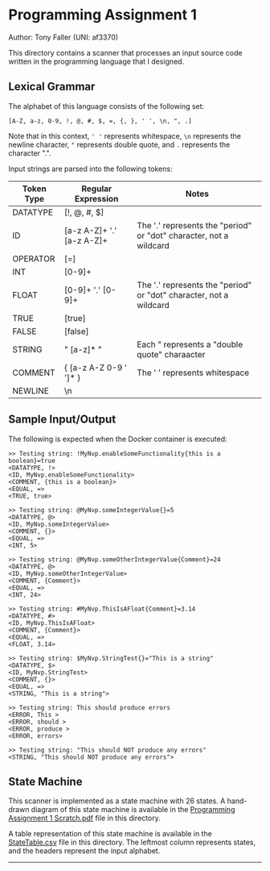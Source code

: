 # Programming Assignment 1
Author: Tony Faller (UNI: af3370)

This directory contains a scanner that processes an input source code written in the programming language that I designed. 

## Lexical Grammar
The alphabet of this language consists of the following set: 
```
[A-Z, a-z, 0-9, !, @, #, $, =, {, }, ' ', \n, ", .]
```
Note that in this context, `' '` represents whitespace, `\n` represents the newline character, `"` represents double quote, and `.` represents the character ".".

Input strings are parsed into the following tokens:

| Token Type | Regular Expression        | Notes                                                              |
|------------|---------------------------|--------------------------------------------------------------------|
| DATATYPE   | [!, @, #, $]              |                                                                    |
| ID         | [a-z A-Z]+ '.' [a-z A-Z]+ | The '.' represents the "period" or "dot" character, not a wildcard |
| OPERATOR   | [=]                       |                                                                    |
| INT        | [0-9]+                    |                                                                    |
| FLOAT      | [0-9]+ '.' [0-9]+         | The '.' represents the "period" or "dot" character, not a wildcard |
| TRUE       | [true]                    |                                                                    |
| FALSE      | [false]                   |                                                                    |
| STRING     | " [a-z]* "                | Each " represents a "double quote" charaacter                      |
| COMMENT    | { [a-z A-Z 0-9 ' ']* }    | The ' ' represents whitespace                                      |
| NEWLINE    | \n                        |                                                                    |



## Sample Input/Output
The following is expected when the Docker container is executed:

```
>> Testing string: !MyNvp.enableSomeFunctionality{this is a boolean}=true
<DATATYPE, !>
<ID, MyNvp.enableSomeFunctionality>
<COMMENT, {this is a boolean}>
<EQUAL, =>
<TRUE, true>

>> Testing string: @MyNvp.someIntegerValue{}=5
<DATATYPE, @>
<ID, MyNvp.someIntegerValue>
<COMMENT, {}>
<EQUAL, =>
<INT, 5>

>> Testing string: @MyNvp.someOtherIntegerValue{Comment}=24
<DATATYPE, @>
<ID, MyNvp.someOtherIntegerValue>
<COMMENT, {Comment}>
<EQUAL, =>
<INT, 24>

>> Testing string: #MyNvp.ThisIsAFloat{Comment}=3.14
<DATATYPE, #>
<ID, MyNvp.ThisIsAFloat>
<COMMENT, {Comment}>
<EQUAL, =>
<FLOAT, 3.14>

>> Testing string: $MyNvp.StringTest{}="This is a string"
<DATATYPE, $>
<ID, MyNvp.StringTest>
<COMMENT, {}>
<EQUAL, =>
<STRING, "This is a string">

>> Testing string: This should produce errors
<ERROR, This >
<ERROR, should >
<ERROR, produce >
<ERROR, errors>

>> Testing string: "This should NOT produce any errors"
<STRING, "This should NOT produce any errors">
```

## State Machine
This scanner is implemented as a state machine with 26 states. A hand-drawn diagram of this state machine is available in the [Programming Assignment 1 Scratch.pdf](./Programming%20Assignment%201%20Scratch.pdf) file in this directory.

A table representation of this state machine is available in the [StateTable.csv](./StateTable.csv) file in this directory. The leftmost column represents states, and the headers represent the input alphabet.

----
